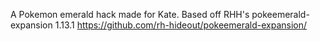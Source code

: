A Pokemon emerald hack made for Kate.
Based off RHH's pokeemerald-expansion 1.13.1 https://github.com/rh-hideout/pokeemerald-expansion/
